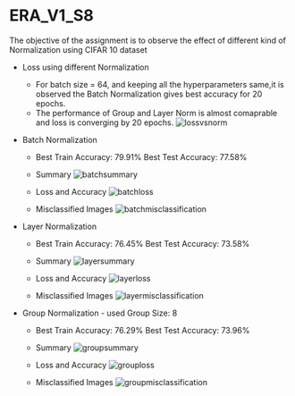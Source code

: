 # ERA_V1_S8
The objective of the assignment is to observe the effect of different kind of Normalization using CIFAR 10 dataset

- Loss using different Normalization
  -  For batch size = 64, and keeping all the hyperparameters same,it is observed the Batch Normalization gives best accuracy for 20 epochs.
  -  The performance of Group and Layer Norm is almost comaprable and loss is converging by 20 epochs.
  ![lossvsnorm](./Images/LossVsNorm.png)
  

-  Batch Normalization
   -  Best Train Accuracy: 79.91%   Best Test Accuracy: 77.58%
   -  Summary
      ![batchsummary](https://github.com/sunpau/ERA_V1_S8/blob/main/Images/BatchNormSummary.png)

   -  Loss and Accuracy
      ![batchloss](https://github.com/sunpau/ERA_V1_S8/blob/main/Images/BatchNormLossAccuracy.png)

   -  Misclassified Images
      ![batchmisclassification](https://github.com/sunpau/ERA_V1_S8/blob/main/Images/BatchNormMisClassification.png)

-  Layer Normalization
   -  Best Train Accuracy: 76.45%   Best Test Accuracy: 73.58%
   -  Summary
      ![layersummary](https://github.com/sunpau/ERA_V1_S8/blob/main/Images/LayerNormSummary.png)

   -  Loss and Accuracy
      ![layerloss](https://github.com/sunpau/ERA_V1_S8/blob/main/Images/LayerNormLossAccuracy.png)

   -  Misclassified Images
      ![layermisclassification](https://github.com/sunpau/ERA_V1_S8/blob/main/Images/LayerNormMisclassification.png)

-  Group Normalization - used Group Size: 8
   -  Best Train Accuracy: 76.29%   Best Test Accuracy: 73.96%
   -  Summary
      ![groupsummary](https://github.com/sunpau/ERA_V1_S8/blob/main/Images/GroupNormSummary.png)

   -  Loss and Accuracy
      ![grouploss](https://github.com/sunpau/ERA_V1_S8/blob/main/Images/GroupNormLossAccuracy.png)

   -  Misclassified Images
      ![groupmisclassification](https://github.com/sunpau/ERA_V1_S8/blob/main/Images/GroupNormMisclassification.png)
      
      




